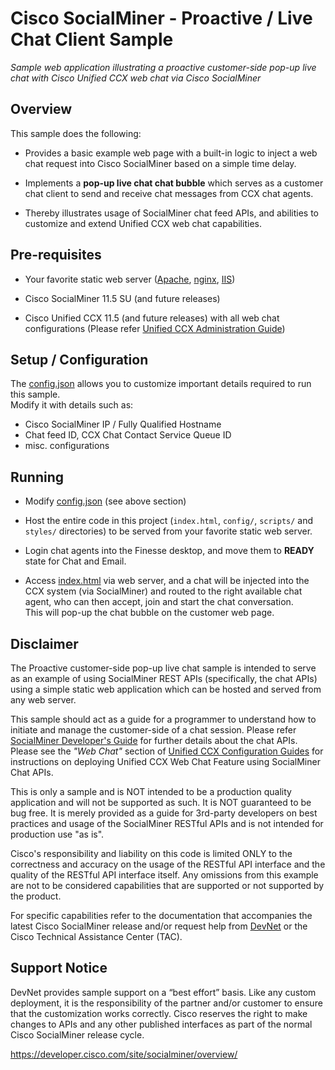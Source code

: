 # Cisco SocialMiner - Proactive / Live Chat Client Sample
_Sample web application illustrating a proactive customer-side pop-up live chat with Cisco Unified CCX web chat via Cisco SocialMiner_

## Overview
This sample does the following:
- Provides a basic example web page with a built-in logic to inject a web chat request into Cisco SocialMiner based on a simple time delay.

- Implements a **pop-up live chat chat bubble** which serves as a customer chat client to send and receive chat messages from CCX chat agents.

- Thereby illustrates usage of SocialMiner chat feed APIs, and abilities to customize and extend Unified CCX web chat capabilities.

## Pre-requisites
- Your favorite static web server ([Apache](https://httpd.apache.org), [nginx](https://nginx.org/), [IIS](https://www.iis.net/))

- Cisco SocialMiner 11.5 SU (and future releases)

- Cisco Unified CCX 11.5 (and future releases) with all web chat configurations (Please refer [Unified CCX Administration Guide](https://www.cisco.com/c/en/us/support/customer-collaboration/unified-contact-center-express/products-installation-and-configuration-guides-list.html))

## Setup / Configuration
The [config.json](config/config.json) allows you to customize important details required to run this sample.  
Modify it with details such as:
- Cisco SocialMiner IP / Fully Qualified Hostname
- Chat feed ID, CCX Chat Contact Service Queue ID
- misc. configurations

## Running
- Modify [config.json](config/config.json) (see above section)

- Host the entire code in this project (`index.html`, `config/`, `scripts/` and `styles/` directories) to be served from your favorite static web server.

- Login chat agents into the Finesse desktop, and move them to **READY** state for Chat and Email.

- Access [index.html](index.html) via web server, and a chat will be injected into the CCX system (via SocialMiner) and routed to the right available chat agent, who can then accept, join and start the chat conversation.  
This will pop-up the chat bubble on the customer web page.

## Disclaimer
The Proactive customer-side pop-up live chat sample is intended to serve as an example of using SocialMiner REST APIs (specifically, the chat APIs) using a simple static web application which can be hosted and served from any web server.

This sample should act as a guide for a programmer to understand how to initiate and manage the customer-side of a chat session. Please refer [SocialMiner Developer's Guide](https://developer.cisco.com/site/socialminer/documentation/) for further details about the chat APIs. Please see the _"Web Chat"_ section of [Unified CCX Configuration Guides](https://developer.cisco.com/site/contact-center-express/docs/) for instructions on deploying Unified CCX Web Chat Feature using SocialMiner Chat APIs.

This is only a sample and is NOT intended to be a production quality application and will not be supported as such. It is NOT guaranteed to be bug free. It is merely provided as a guide for 3rd-party developers on best practices and usage of the SocialMiner RESTful APIs and is not intended for production use "as is".

Cisco's responsibility and liability on this code is limited ONLY to the correctness and accuracy on the usage of the RESTful API interface and the quality of the RESTful API interface itself. Any omissions from this example are not to be considered capabilities that are supported or not supported by the product.

For specific capabilities refer to the documentation that accompanies the latest Cisco SocialMiner release and/or request help from [DevNet](http://developer.cisco.com) or the Cisco Technical Assistance Center (TAC).

## Support Notice
DevNet provides sample support on a “best effort” basis. Like any custom deployment, it is the responsibility of the partner and/or customer to ensure that the customization works correctly. Cisco reserves the right to make changes to APIs and any other published interfaces as part of the normal Cisco SocialMiner release cycle.

https://developer.cisco.com/site/socialminer/overview/